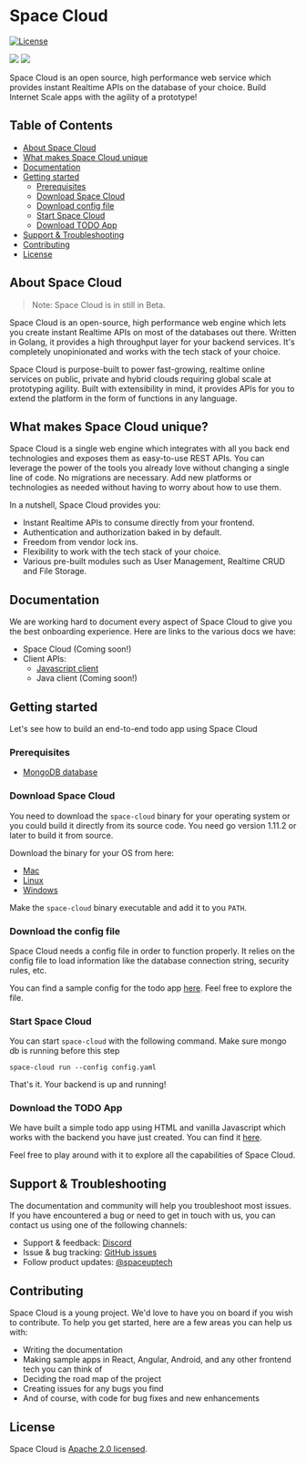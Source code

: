 # Space Cloud
[![License](https://img.shields.io/badge/License-Apache%202.0-blue.svg)](https://opensource.org/licenses/Apache-2.0)

<a href="https://discord.gg/ypXEEBr"><img src="https://img.shields.io/badge/chat-discord-brightgreen.svg?logo=discord&style=flat"></a>
<a href="https://twitter.com/intent/follow?screen_name=spaceuptech"><img src="https://img.shields.io/badge/Follow-spaceuptech-blue.svg?style=flat&logo=twitter"></a>

Space Cloud is an open source, high performance web service which provides instant Realtime APIs on the database of your choice. Build Internet Scale apps with the agility of a prototype!

## Table of Contents

- [About Space Cloud](#about-space-cloud)
- [What makes Space Cloud unique](#what-makes-space-cloud-unique)
- [Documentation](#documentation)
- [Getting started](#getting-started)
    - [Prerequisites](#prerequisites)
    - [Download Space Cloud](#download-space-cloud)
    - [Download config file](#download-the-config-file)
    - [Start Space Cloud](#start-space-cloud)
    - [Download TODO App](#download-the-todo-app)
- [Support & Troubleshooting](#support--troubleshooting)
- [Contributing](#contributing)
- [License](#license)

## About Space Cloud

> Note: Space Cloud is in still in Beta.

Space Cloud is an open-source, high performance web engine which lets you create instant Realtime APIs on most of the databases out there. Written in Golang, it provides a high throughput layer for your backend services. It's completely unopinionated and works with the tech stack of your choice.

Space Cloud is purpose-built to power fast-growing, realtime online services on public, private and hybrid clouds requiring global scale at prototyping agility. Built with extensibility in mind, it provides APIs for you to extend the platform in the form of functions in any language.

## What makes Space Cloud unique?
Space Cloud is a single web engine which integrates with all you back end technologies and exposes them as easy-to-use REST APIs. You can leverage the power of the tools you already love without changing a single line of code. No migrations are necessary. Add new platforms or technologies as needed without having to worry about how to use them.

In a nutshell, Space Cloud provides you:
- Instant Realtime APIs to consume directly from your frontend.
- Authentication and authorization baked in by default.
- Freedom from vendor lock ins.
- Flexibility to work with the tech stack of your choice.
- Various pre-built modules such as User Management, Realtime CRUD and File Storage.

## Documentation
We are working hard to document every aspect of Space Cloud to give you the best onboarding experience. Here are links to the various docs we have:
- Space Cloud (Coming soon!)
- Client APIs:
    - [Javascript client](https://github.com/spaceuptech/space-api-js/wiki)
    - Java client (Coming soon!)

## Getting started
Let's see how to build an end-to-end todo app using Space Cloud

### Prerequisites
- [MongoDB database](https://docs.mongodb.com/manual/installation/)

### Download Space Cloud
You need to download the `space-cloud` binary for your operating system or you could build it directly from its source code. You need go version 1.11.2 or later to build it from source.

Download the binary for your OS from here:
- [Mac](https://spaceuptech.com/downloads/darwin/space-cloud.zip)
- [Linux](https://spaceuptech.com/downloads/linux/space-cloud.zip)
- [Windows](https://spaceuptech.com/downloads/windows/space-cloud.zip)

Make the `space-cloud` binary executable and add it to you `PATH`.

### Download the config file
Space Cloud needs a config file in order to function properly. It relies on the config file to load information like the database connection string, security rules, etc. 

You can find a sample config for the todo app [here](https://raw.githubusercontent.com/spaceuptech/space-cloud/master/examples/basic-todo-app/config.yaml). Feel free to explore the file.

### Start Space Cloud
You can start `space-cloud` with the following command. Make sure mongo db is running before this step
```
space-cloud run --config config.yaml
```

That's it. Your backend is up and running!

### Download the TODO App
We have built a simple todo app using HTML and vanilla Javascript which works with the backend you have just created. You can find it [here](https://raw.githubusercontent.com/spaceuptech/space-cloud/master/examples/basic-todo-app/index.html).

Feel free to play around with it to explore all the capabilities of Space Cloud.

## Support & Troubleshooting

The documentation and community will help you troubleshoot most issues. If you have encountered a bug or need to get in touch with us, you can contact us using one of the following channels:

* Support & feedback: [Discord](https://discord.gg/ypXEEBr)
* Issue & bug tracking: [GitHub issues](https://github.com/spaceuptech/space-cloud/issues)
* Follow product updates: [@spaceuptech](https://twitter.com/spaceuptech)

## Contributing
Space Cloud is a young project. We'd love to have you on board if you wish to contribute. To help you get started, here are a few areas you can help us with:
- Writing the documentation
- Making sample apps in React, Angular, Android, and any other frontend tech you can think of
- Deciding the road map of the project
- Creating issues for any bugs you find
- And of course, with code for bug fixes and new enhancements

## License
Space Cloud is [Apache 2.0 licensed](https://github.com/spaceuptech/space-cloud/blob/master/LICENSE).
